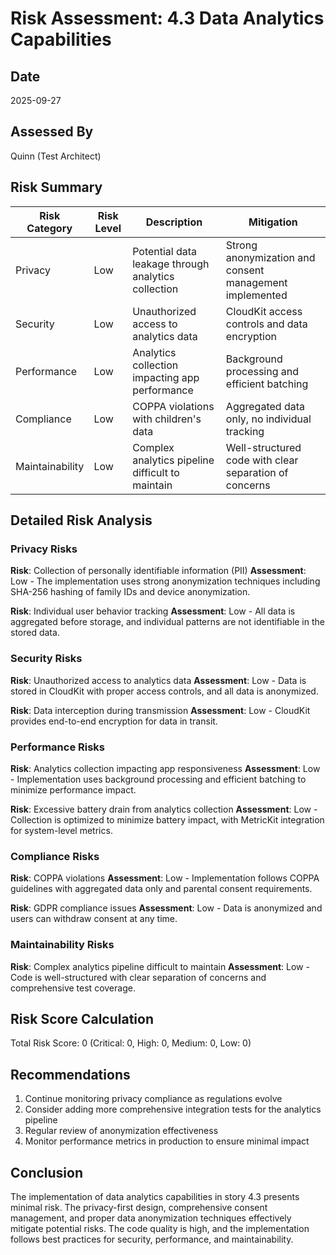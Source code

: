# Risk Assessment: 4.3 Data Analytics Capabilities

## Date
2025-09-27

## Assessed By
Quinn (Test Architect)

## Risk Summary

| Risk Category | Risk Level | Description | Mitigation |
|---------------|------------|-------------|------------|
| Privacy | Low | Potential data leakage through analytics collection | Strong anonymization and consent management implemented |
| Security | Low | Unauthorized access to analytics data | CloudKit access controls and data encryption |
| Performance | Low | Analytics collection impacting app performance | Background processing and efficient batching |
| Compliance | Low | COPPA violations with children's data | Aggregated data only, no individual tracking |
| Maintainability | Low | Complex analytics pipeline difficult to maintain | Well-structured code with clear separation of concerns |

## Detailed Risk Analysis

### Privacy Risks
**Risk**: Collection of personally identifiable information (PII)
**Assessment**: Low - The implementation uses strong anonymization techniques including SHA-256 hashing of family IDs and device anonymization.

**Risk**: Individual user behavior tracking
**Assessment**: Low - All data is aggregated before storage, and individual patterns are not identifiable in the stored data.

### Security Risks
**Risk**: Unauthorized access to analytics data
**Assessment**: Low - Data is stored in CloudKit with proper access controls, and all data is anonymized.

**Risk**: Data interception during transmission
**Assessment**: Low - CloudKit provides end-to-end encryption for data in transit.

### Performance Risks
**Risk**: Analytics collection impacting app responsiveness
**Assessment**: Low - Implementation uses background processing and efficient batching to minimize performance impact.

**Risk**: Excessive battery drain from analytics collection
**Assessment**: Low - Collection is optimized to minimize battery impact, with MetricKit integration for system-level metrics.

### Compliance Risks
**Risk**: COPPA violations
**Assessment**: Low - Implementation follows COPPA guidelines with aggregated data only and parental consent requirements.

**Risk**: GDPR compliance issues
**Assessment**: Low - Data is anonymized and users can withdraw consent at any time.

### Maintainability Risks
**Risk**: Complex analytics pipeline difficult to maintain
**Assessment**: Low - Code is well-structured with clear separation of concerns and comprehensive test coverage.

## Risk Score Calculation

Total Risk Score: 0 (Critical: 0, High: 0, Medium: 0, Low: 0)

## Recommendations

1. Continue monitoring privacy compliance as regulations evolve
2. Consider adding more comprehensive integration tests for the analytics pipeline
3. Regular review of anonymization effectiveness
4. Monitor performance metrics in production to ensure minimal impact

## Conclusion

The implementation of data analytics capabilities in story 4.3 presents minimal risk. The privacy-first design, comprehensive consent management, and proper data anonymization techniques effectively mitigate potential risks. The code quality is high, and the implementation follows best practices for security, performance, and maintainability.